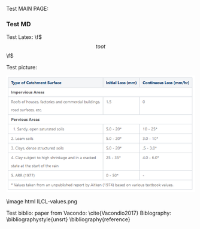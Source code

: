 Test MAIN PAGE:

### Test MD

Test Latex: \f$ $$toot$$ \f$

Test picture:

![ILCL-table](ILCL-values.png)

\image html ILCL-values.png


Test biblio:
paper from Vacondo: \cite{Vacondio2017}
Biblography:
\bibliographystyle{unsrt}
\bibliography{reference}